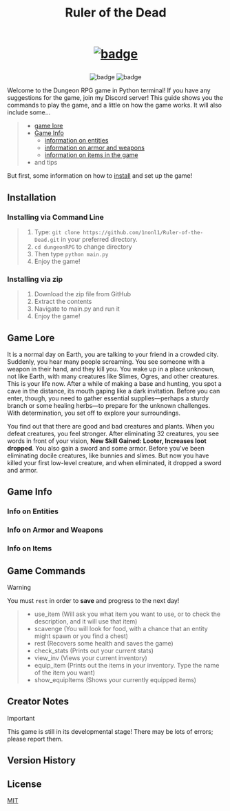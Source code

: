 # <div align = "center">Ruler of the Dead<p align = "center"><br><a href = "https://www.python.org/"><img src = "http://ForTheBadge.com/images/badges/made-with-python.svg" alt = "badge"></a></p></div>
<p align = "center">
    <img src = "https://img.shields.io/badge/Base_Game_Completion_Estimate-50%25-blue" alt = "badge">
    <img src = "https://img.shields.io/badge/License-MIT-orange" alt = "badge">
</p>

Welcome to the Dungeon RPG game in Python terminal! If you have any suggestions for the game, join my Discord server! This guide shows you the commands to play the game, and a little on how the game works.
It will also include some...
> - [game lore](#game-lore)
> - [Game Info](#game-info)
>     - [information on entities](#info-on-entities)
>     - [information on armor and weapons](#info-on-armor-and-weapons)
>     - [information on items in the game](#info-on-items)
> - and tips

[//]:#
But first, some information on how to [install](#installation) and set up the game!

## Installation
### Installing via Command Line
> 1. Type: `git clone https://github.com/1nonl1/Ruler-of-the-Dead.git` in your preferred directory.
> 2. `cd dungeonRPG` to change directory
> 3. Then type `python main.py`
> 4. Enjoy the game!

### Installing via zip
> 1. Download the zip file from GitHub
> 2. Extract the contents
> 3. Navigate to main.py and run it
> 4. Enjoy the game!

## Game Lore
It is a normal day on Earth, you are talking to your friend in a crowded city. Suddenly, you hear many people screaming. You see someone with a weapon in their hand, and they kill you. You wake up in a place unknown, not like Earth, with many creatures like Slimes, Ogres, and other creatures. This is your life now. After a while of making a base and hunting, you spot a cave in the distance, its mouth gaping like a dark invitation. Before you can enter, though, you need to gather essential supplies—perhaps a sturdy branch or some healing herbs—to prepare for the unknown challenges. With determination, you set off to explore your surroundings.

You find out that there are good and bad creatures and plants. When you defeat creatures, you feel stronger. After eliminating 32 creatures, you see words in front of your vision, **New Skill Gained: Looter, Increases loot dropped**. You also gain a sword and some armor. Before you've been eliminating docile creatures, like bunnies and slimes. But now you have killed your first low-level creature, and when eliminated, it dropped a sword and armor.

[//]:#Info-on-entities
[//]:#Info-on-armor-and-weapons
[//]:#Info-on-Items
[//]:#tips
## Game Info
### Info on Entities
### Info on Armor and Weapons
### Info on Items
## Game Commands
> [!WARNING]
> You must `rest` in order to **save** and progress to the next day!

> * use_item (Will ask you what item you want to use, or to check the description, and it will use that item)
> * scavenge (You will look for food, with a chance that an entity might spawn or you find a chest)
> * rest (Recovers some health and saves the game)
> * check_stats (Prints out your current stats)
> * view_inv (Views your current inventory)
> * equip_item (Prints out the items in your inventory. Type the name of the item you want)
> * show_equipItems (Shows your currently equipped items)

## Creator Notes
[//]:#Mention-contributors
[//]:#Discord-link
> [!IMPORTANT]
> This game is still in its developmental stage! There may be lots of errors; please report them.
<!-- Under Development -->

## Version History
<!-- Under Development -->

## License
[MIT](https://github.com/1nonl1/dungeonRPG/blob/39647fdb7b704e89a27c39187223ccc1a7b99154/LICENSE)
